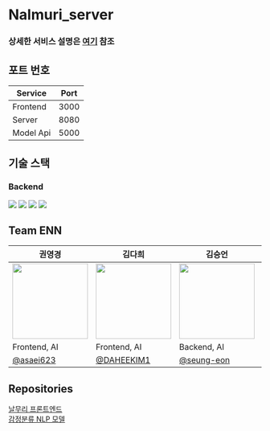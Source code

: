 # Nalmuri_server
### 상세한 서비스 설명은 [여기](https://github.com/ENN-EWHA/NalMuri_FrontEnd/blob/main/README.md) 참조

## 포트 번호
| Service   | Port |
|-----------|------|
| Frontend  | 3000 |
| Server    | 8080 |
| Model Api | 5000 |

## 기술 스택
### Backend
<img src="https://img.shields.io/badge/Spring-6DB33F?style=flat&logo=Spring&logoColor=white"/></a>
<img src="https://img.shields.io/badge/SpringBoot-6DB33F?style=flat&logo=SpringBoot&logoColor=white"/></a>
<img src="https://img.shields.io/badge/Apache Tomcat-F8DC75?style=flat&logo=ApacheTomcat&logoColor=black"/></a>
<img src="https://img.shields.io/badge/MySQL-4479A1?style=flat&logo=MySQL&logoColor=white"/></a>


## Team ENN
| 권영경 | 김다희 | 김승언 | 김태영 | 박가영 |
|------|------|------|------|------|
| <img src="https://user-images.githubusercontent.com/70185844/212488683-2ee8af5c-ece2-4c4a-9bc3-dda25af9575e.png" width="150" height="150"/> | <img src="https://user-images.githubusercontent.com/70185844/212488720-4a2170db-7ae8-4335-9538-0c5249fd90d5.png" width="150" height="150"/> | <img src="https://user-images.githubusercontent.com/70185844/212488740-5bb3fb96-575f-4106-9274-f0d26a5af3a4.png" width="150" height="150"/> | <img src="https://user-images.githubusercontent.com/70185844/212504412-07df0960-ea30-41c4-a2c3-4c04ad13ec37.png" width="150" height="150"/> | <img src="https://user-images.githubusercontent.com/70185844/212488462-dc984efa-19e9-47ca-b731-b6f01afb2a59.png" width="150" height="150"/> |
| Frontend, AI | Frontend, AI | Backend, AI | Backend,  DevOps | Backend, Devops |
| [@asaei623](https://github.com/asaei623) | [@DAHEEKIM1](https://github.com/DAHEEKIM1) | [@seung-eon](https://github.com/seung-eon) | [@EHOia](https://github.com/EHOia) | [ParkIsComming](https://github.com/ParkIsComing) |


## Repositories
[날무리 프론트엔드](https://github.com/ENN-EWHA/Nalmuri_FrontEnd) <br>
[감정분류  NLP 모델](https://github.com/ENN-EWHA/Nalmuri_NLP)

